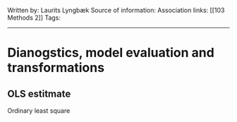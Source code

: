 Written by: Laurits Lyngbæk
Source of information:
Association links: [[103 Methods 2]]
Tags: 
___
# Dianogstics, model evaluation and transformations
## OLS estitmate
Ordinary least square 


